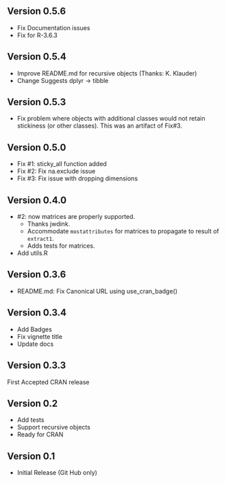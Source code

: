 ## Version 0.5.6

  - Fix Documentation issues
  - Fix for R-3.6.3

## Version 0.5.4

 - Improve README.md for recursive objects (Thanks: K. Klauder)
 - Change Suggests dplyr -> tibble

## Version 0.5.3

 - Fix problem where objects with additional classes would not retain stickiness
   (or other classes). This was an artifact of Fix#3.

## Version 0.5.0 

 - Fix #1: sticky_all function added
 - Fix #2: Fix na.exclude issue 
 - Fix #3: Fix issue with dropping dimensions

## Version 0.4.0

 - #2: now matrices are properly supported.
   - Thanks jwdink.
   - Accommodate `mostattributes` for matrices to propagate to result of `extract1`.
   - Adds tests for matrices.
 - Add utils.R


## Version 0.3.6

 - README.md: Fix Canonical URL using use_cran_badge()

## Version 0.3.4

 - Add Badges
 - Fix vignette title
 - Update docs


## Version 0.3.3

First Accepted CRAN release


## Version 0.2

 - Add tests
 - Support recursive objects
 - Ready for CRAN


## Version 0.1

 - Initial Release (Git Hub only)
